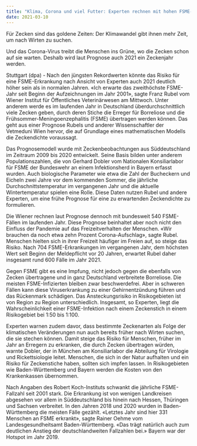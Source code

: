 ```yaml
---
title: "Klima, Corona und viel Futter: Experten rechnen mit hohen FSME-Zahlen"
date: 2021-03-10
---
```


Für Zecken sind das goldene Zeiten: Der Klimawandel gibt ihnen mehr
Zeit, um nach Wirten zu suchen.

<!--more-->

Und das Corona-Virus treibt die
Menschen ins Grüne, wo die Zecken schon auf sie warten. Deshalb wird
laut Prognose auch 2021 ein Zeckenjahr werden.

Stuttgart (dpa) - Nach den jüngsten Rekordwerten könnte das Risiko
für eine FSME-Erkrankung nach Ansicht von Experten auch 2021 deutlich
höher sein als in normalen Jahren. «Ich erwarte das zweithöchste
FSME-Jahr seit Beginn der Aufzeichnungen im Jahr 2001», sagte Franz
Rubel vom Wiener Institut für Öffentliches Veterinärwesen am
Mittwoch. Unter anderem werde es im laufenden Jahr in Deutschland
überdurchschnittlich viele Zecken geben, durch deren Stiche die
Erreger für Borreliose und die Frühsommer-Meningoenzephalitis (FSME)
übertragen werden können. Das geht aus einer Prognose Rubels und
anderer Wissenschaftler der Vetmeduni Wien hervor, die auf Grundlage
eines mathematischen Modells die Zeckendichte voraussagt.

Das Prognosemodell wurde mit Zeckenbeobachtungen aus Süddeutschland
im Zeitraum 2009 bis 2020 entwickelt. Seine Basis bilden unter
anderem Populationszahlen, die von Gerhard Dobler vom Nationalen
Konsiliarlabor für FSME der Bundeswehr an einem Infektionsherd in
Bayern erfasst wurden. Auch biologische Parameter wie etwa die Zahl
der Bucheckern und Eicheln zwei Jahre vor dem kommenden Sommer, die
jährliche Durchschnittstemperatur im vergangenen Jahr und die
aktuelle Wintertemperatur spielen eine Rolle. Diese Daten nutzen
Rubel und andere Experten, um eine frühe Prognose für eine zu
erwartenden Zeckendichte zu formulieren.

Die Wiener rechnen laut Prognose dennoch mit bundesweit 540
FSME-Fällen im laufenden Jahr. Diese Prognose beinhaltet aber noch
nicht den Einfluss der Pandemie auf das Freizeitverhalten der
Menschen. «Wir brauchen da noch etwa zehn Prozent Corona-Aufschlag»,
sagte Rubel. Menschen hielten sich in ihrer Freizeit häufiger im
Freien auf, so steige das Risiko. Nach 704 FSME-Erkrankungen im
vergangenen Jahr, dem höchsten Wert seit Beginn der Meldepflicht vor
20 Jahren, erwartet Rubel daher insgesamt rund 600 Fälle im Jahr
2021.

Gegen FSME gibt es eine Impfung, nicht jedoch gegen die ebenfalls von
Zecken übertragene und in ganz Deutschland verbreitete Borreliose.
Die meisten FSME-Infizierten bleiben zwar beschwerdefrei. Aber in
schweren Fällen kann diese Viruserkrankung zu einer Gehirnentzündung
führen und das Rückenmark schädigen. Das Ansteckungsrisiko in
Risikogebieten ist von Region zu Region unterschiedlich. Insgesamt,
so Experten, liegt die Wahrscheinlichkeit einer FSME-Infektion nach
einem Zeckenstich in einem Risikogebiet bei 1:50 bis 1:100.

Experten warnen zudem davor, dass bestimmte Zeckenarten als Folge der
klimatischen Veränderungen nun auch bereits früher nach Wirten
suchen, die sie stechen können. Damit steige das Risiko für Menschen,
früher im Jahr an Erregern zu erkranken, die durch Zecken übertragen
würden, warnte Dobler, der in München am Konsiliarlabor die Abteilung
für Virologie und Rickettsiologie leitet. Menschen, die sich in der
Natur aufhalten und ein Risiko für Zeckenstiche haben, sollten sich
impfen lassen. In Risikogebieten wie Baden-Württemberg und Bayern
werden die Kosten von den Krankenkassen übernommen.

Nach Angaben des Robert Koch-Instituts schwankt die jährliche
FSME-Fallzahl seit 2001 stark. Die Erkrankung ist von wenigen
Landkreisen abgesehen vor allem in Süddeutschland bis hinein nach
Hessen, Thüringen und Sachsen verbreitet. In den Jahren 2018 und 2020
wurden in Baden-Württemberg die meisten Fälle gezählt. «Letztes Jahr
sind hier 331 Menschen an FSME erkrankt», sagte Rainer Oehme vom
Landesgesundheitsamt Baden-Württemberg. «Das trägt natürlich auch zum
deutlichen Anstieg der deutschlandweiten Fallzahlen bei.» Bayern war
der Hotspot im Jahr 2019.
